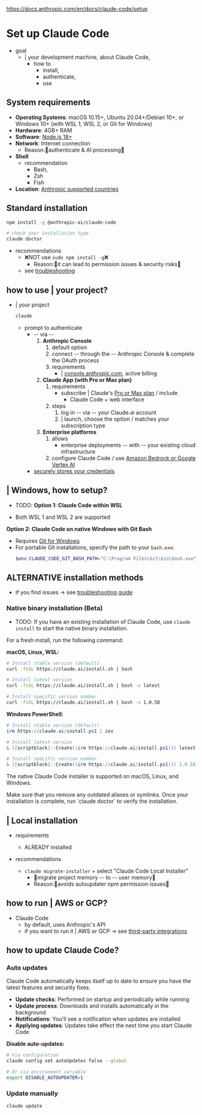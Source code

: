 https://docs.anthropic.com/en/docs/claude-code/setup

# Set up Claude Code

* goal
  * | your development machine, about Claude Code,
    * how to 
      * install,
      * authenticate,
      * use 

## System requirements

* **Operating Systems**: macOS 10.15+, Ubuntu 20.04+/Debian 10+, or Windows 10+ (with WSL 1, WSL 2, or Git for Windows)
* **Hardware**: 4GB+ RAM
* **Software**: [Node.js 18+](https://nodejs.org/en/download)
* **Network**: Internet connection
  * Reason:🧠authenticate & AI processing🧠
* **Shell**
  * recommendation
    * Bash,
    * Zsh
    * Fish
* **Location**: [Anthropic supported countries](https://www.anthropic.com/supported-countries)

## Standard installation

```sh
npm install -g @anthropic-ai/claude-code

# check your installation type
claude doctor
```
* recommendations
  * ❌NOT use `sudo npm install -g`❌
    * Reason:🧠it can lead to permission issues & security risks🧠
  * see [troubleshooting](docs.claude-code.troubleshooting.md)

## how to use | your project?

* | your project

    ```bash
    claude
    ```
  * prompt to authenticate
    * -- via -- 
      1. **Anthropic Console**
         1. default option
         2. connect -- through the -- Anthropic Console & complete the OAuth process
         3. requirements
            * | [console.anthropic.com](https://console.anthropic.com), active billing
      2. **Claude App (with Pro or Max plan)**
         1. requirements
            * subscribe | Claude's [Pro or Max plan](https://www.anthropic.com/pricing) / include
              * Claude Code + web interface
         2. steps
            1. log in -- via -- your Claude.ai account
            2. | launch, choose the option / matches your subscription type
      3. **Enterprise platforms**
         1. allows
            * enterprise deployments -- with -- your existing cloud infrastructure
         2. configure Claude Code / use [Amazon Bedrock or Google Vertex AI](docs.claude-code.third-party-integrations.md) 
    * [securely stores your credentials](docs.claude-code.iam.md)

## | Windows, how to setup?

* TODO:
**Option 1: Claude Code within WSL**

* Both WSL 1 and WSL 2 are supported

**Option 2: Claude Code on native Windows with Git Bash**

* Requires [Git for Windows](https://git-scm.com/downloads/win)
* For portable Git installations, specify the path to your `bash.exe`:
  ```powershell
  $env:CLAUDE_CODE_GIT_BASH_PATH="C:\Program Files\Git\bin\bash.exe"
  ```

## ALTERNATIVE installation methods

* if you find issues -> see [troubleshooting guide](docs.claude-code.troubleshooting.md)

### Native binary installation (Beta)

* TODO: If you have an existing installation of Claude Code, use `claude install` to start the native binary installation.

For a fresh install, run the following command:

**macOS, Linux, WSL:**

```bash
# Install stable version (default)
curl -fsSL https://claude.ai/install.sh | bash

# Install latest version
curl -fsSL https://claude.ai/install.sh | bash -s latest

# Install specific version number
curl -fsSL https://claude.ai/install.sh | bash -s 1.0.58
```

**Windows PowerShell:**

```powershell
# Install stable version (default)
irm https://claude.ai/install.ps1 | iex

# Install latest version
& ([scriptblock]::Create((irm https://claude.ai/install.ps1))) latest

# Install specific version number
& ([scriptblock]::Create((irm https://claude.ai/install.ps1))) 1.0.58

```

The native Claude Code installer is supported on macOS, Linux, and Windows.

<Tip>
  Make sure that you remove any outdated aliases or symlinks.
  Once your installation is complete, run `claude doctor` to verify the installation.
</Tip>

## | Local installation

* requirements
  * ALREADY installed

* recommendations
  * `claude migrate-installer` + select "Claude Code Local Installer"
    * 👀migrate project memory -- to -- user memory👀
    * Reason:🧠avoids autoupdater npm permission issues🧠

## how to run | AWS or GCP?

* Claude Code
  * by default, uses Anthropic's API
  * if you want to run it | AWS or GCP -> see [third-party integrations](docs.claude-code.third-party-integrations.md)

## how to update Claude Code?

### Auto updates

Claude Code automatically keeps itself up to date to ensure you have the latest features and security fixes.

* **Update checks**: Performed on startup and periodically while running
* **Update process**: Downloads and installs automatically in the background
* **Notifications**: You'll see a notification when updates are installed
* **Applying updates**: Updates take effect the next time you start Claude Code

**Disable auto-updates:**

```bash
# Via configuration
claude config set autoUpdates false --global

# Or via environment variable
export DISABLE_AUTOUPDATER=1
```

### Update manually

```bash
claude update
```
